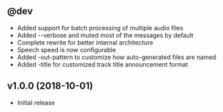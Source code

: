 @dev
----
* Added support for batch processing of multiple audio files
* Added --verbose and muted most of the messages by default
* Complete rewrite for better internal architecture
* Speech speed is now configurable
* Added -out-pattern to customize how auto-generated files are named
* Added -title for customized track title announcement format

v1.0.0 (2018-10-01)
-------------------
* Initial release

